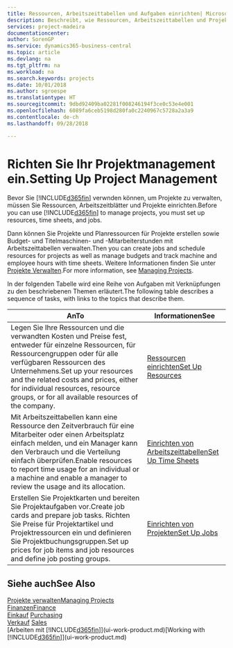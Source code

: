 ```yaml
---
title: Ressourcen, Arbeitszeittabellen und Aufgaben einrichten| Microsoft Docs
description: Beschreibt, wie Ressourcen, Arbeitszeittabellen und Projekte eingerichtet werden, um Projekte zu verwalten.
services: project-madeira
documentationcenter: 
author: SorenGP
ms.service: dynamics365-business-central
ms.topic: article
ms.devlang: na
ms.tgt_pltfrm: na
ms.workload: na
ms.search.keywords: projects
ms.date: 10/01/2018
ms.author: sgroespe
ms.translationtype: HT
ms.sourcegitcommit: 9dbd92409ba02281f008246194f3ce0c53e4e001
ms.openlocfilehash: 6089fa6ceb5198d280fa0c2240967c5728a2a3a9
ms.contentlocale: de-ch
ms.lasthandoff: 09/28/2018

---
```

# <a name="setting-up-project-management"></a><span data-ttu-id="56717-103">Richten Sie Ihr Projektmanagement ein.</span><span class="sxs-lookup"><span data-stu-id="56717-103">Setting Up Project Management</span></span>
<span data-ttu-id="56717-104">Bevor Sie [!INCLUDE[d365fin](includes/d365fin_md.md)] verwnden können, um Projekte zu verwalten, müssen Sie Ressourcen, Arbeitszeitblätter und Projekte einrichten.</span><span class="sxs-lookup"><span data-stu-id="56717-104">Before you can use [!INCLUDE[d365fin](includes/d365fin_md.md)] to manage projects, you must set up resources, time sheets, and jobs.</span></span>

<span data-ttu-id="56717-105">Dann können Sie Projekte und Planressourcen für Projekte erstellen sowie Budget- und Titelmaschinen- und -Mitarbeiterstunden mit Arbeitszeittabellen verwalten.</span><span class="sxs-lookup"><span data-stu-id="56717-105">Then you can create jobs and schedule resources for projects as well as manage budgets and track machine and employee hours with time sheets.</span></span> <span data-ttu-id="56717-106">Weitere Informationen finden Sie unter [Projekte Verwalten](projects-manage-projects.md).</span><span class="sxs-lookup"><span data-stu-id="56717-106">For more information, see [Managing Projects](projects-manage-projects.md).</span></span>  

<span data-ttu-id="56717-107">In der folgenden Tabelle wird eine Reihe von Aufgaben mit Verknüpfungen zu den beschriebenen Themen erläutert.</span><span class="sxs-lookup"><span data-stu-id="56717-107">The following table describes a sequence of tasks, with links to the topics that describe them.</span></span>

| <span data-ttu-id="56717-108">An</span><span class="sxs-lookup"><span data-stu-id="56717-108">To</span></span> | <span data-ttu-id="56717-109">Informationen</span><span class="sxs-lookup"><span data-stu-id="56717-109">See</span></span> |
| --- | --- |
| <span data-ttu-id="56717-110">Legen Sie Ihre Ressourcen und die verwandten Kosten und Preise fest, entweder für einzelne Ressourcen, für Ressourcengruppen oder für alle verfügbaren Ressourcen des Unternehmens.</span><span class="sxs-lookup"><span data-stu-id="56717-110">Set up your resources and the related costs and prices, either for individual resources, resource groups, or for all available resources of the company.</span></span> |[<span data-ttu-id="56717-111">Ressourcen einrichten</span><span class="sxs-lookup"><span data-stu-id="56717-111">Set Up Resources</span></span>](projects-how-setup-resources.md) |
| <span data-ttu-id="56717-112">Mit Arbeitszeittabellen kann eine Ressource den Zeitverbrauch für eine Mitarbeiter oder einen Arbeitsplatz einfach melden, und ein Manager kann den Verbrauch und die Verteilung einfach überprüfen.</span><span class="sxs-lookup"><span data-stu-id="56717-112">Enable resources to report time usage for an individual or a machine and enable a manager to review the usage and its allocation.</span></span> |[<span data-ttu-id="56717-113">Einrichten von Arbeitszeittabellen</span><span class="sxs-lookup"><span data-stu-id="56717-113">Set Up Time Sheets</span></span>](projects-how-setup-time-sheets.md) |
| <span data-ttu-id="56717-114">Erstellen Sie Projektkarten und bereiten Sie Projektaufgaben vor.</span><span class="sxs-lookup"><span data-stu-id="56717-114">Create job cards and prepare job tasks.</span></span> <span data-ttu-id="56717-115">Richten Sie Preise für Projektartikel und Projektressourcen ein und definieren Sie Projektbuchungsgruppen.</span><span class="sxs-lookup"><span data-stu-id="56717-115">Set up prices for job items and job resources and define job posting groups.</span></span> |[<span data-ttu-id="56717-116">Einrichten von Projekten</span><span class="sxs-lookup"><span data-stu-id="56717-116">Set Up Jobs</span></span>](projects-how-setup-jobs.md) |

## <a name="see-also"></a><span data-ttu-id="56717-117">Siehe auch</span><span class="sxs-lookup"><span data-stu-id="56717-117">See Also</span></span>
[<span data-ttu-id="56717-118">Projekte verwalten</span><span class="sxs-lookup"><span data-stu-id="56717-118">Managing Projects</span></span>](projects-manage-projects.md)  
[<span data-ttu-id="56717-119">Finanzen</span><span class="sxs-lookup"><span data-stu-id="56717-119">Finance</span></span>](finance.md)  
<span data-ttu-id="56717-120">[Einkauf](purchasing-manage-purchasing.md)       </span><span class="sxs-lookup"><span data-stu-id="56717-120">[Purchasing](purchasing-manage-purchasing.md)       </span></span>  
<span data-ttu-id="56717-121">[Verkauf](sales-manage-sales.md)   </span><span class="sxs-lookup"><span data-stu-id="56717-121">[Sales](sales-manage-sales.md)   </span></span>  
<span data-ttu-id="56717-122">[Arbeiten mit [!INCLUDE[d365fin](includes/d365fin_md.md)]](ui-work-product.md)</span><span class="sxs-lookup"><span data-stu-id="56717-122">[Working with [!INCLUDE[d365fin](includes/d365fin_md.md)]](ui-work-product.md)</span></span>  

